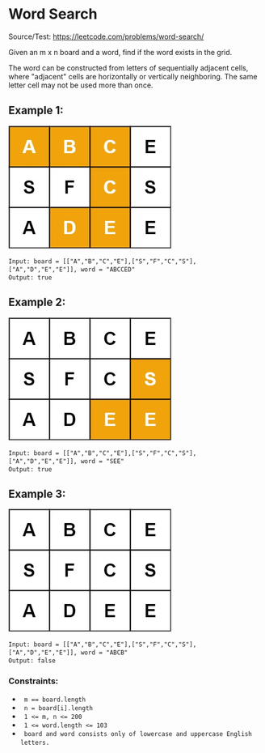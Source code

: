 # Word Search
Source/Test: https://leetcode.com/problems/word-search/

Given an m x n board and a word, find if the word exists in the grid.

The word can be constructed from letters of sequentially adjacent cells, where "adjacent" cells are horizontally or vertically neighboring. The same letter cell may not be used more than once.


## Example 1:

![Word Search Example 1](assets/word2.jpg)
```
Input: board = [["A","B","C","E"],["S","F","C","S"],["A","D","E","E"]], word = "ABCCED"
Output: true
```

## Example 2:

![Word Search Example 2](assets/word-1.jpg)
```
Input: board = [["A","B","C","E"],["S","F","C","S"],["A","D","E","E"]], word = "SEE"
Output: true
```

## Example 3:

![Word Search Example 3](assets/word3.jpg)
```
Input: board = [["A","B","C","E"],["S","F","C","S"],["A","D","E","E"]], word = "ABCB"
Output: false
```

### Constraints:

- ``` m == board.length```
- ``` n = board[i].length```
- ``` 1 <= m, n <= 200```
- ``` 1 <= word.length <= 103```
- ``` board and word consists only of lowercase and uppercase English letters.```